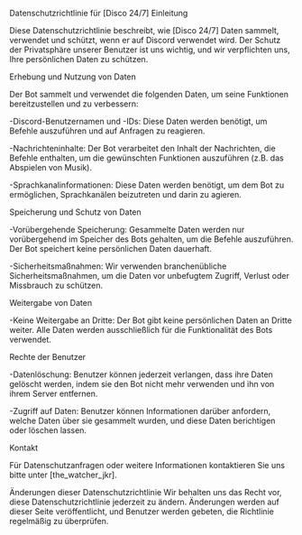 Datenschutzrichtlinie für [Disco 24/7]
Einleitung

Diese Datenschutzrichtlinie beschreibt, wie [Disco 24/7] Daten sammelt, verwendet und schützt, wenn er auf Discord verwendet wird. Der Schutz der Privatsphäre unserer Benutzer ist uns wichtig, und wir verpflichten uns, Ihre persönlichen Daten zu schützen.

Erhebung und Nutzung von Daten

Der Bot sammelt und verwendet die folgenden Daten, um seine Funktionen bereitzustellen und zu verbessern:

-Discord-Benutzernamen und -IDs: Diese Daten werden benötigt, um Befehle auszuführen und auf Anfragen zu reagieren.

-Nachrichteninhalte: Der Bot verarbeitet den Inhalt der Nachrichten, die Befehle enthalten, um die gewünschten Funktionen auszuführen (z.B. das Abspielen von Musik).

-Sprachkanalinformationen: Diese Daten werden benötigt, um dem Bot zu ermöglichen, Sprachkanälen beizutreten und darin zu agieren.

Speicherung und Schutz von Daten

-Vorübergehende Speicherung: Gesammelte Daten werden nur vorübergehend im Speicher des Bots gehalten, um die Befehle auszuführen. Der Bot speichert keine persönlichen Daten dauerhaft.

-Sicherheitsmaßnahmen: Wir verwenden branchenübliche Sicherheitsmaßnahmen, um die Daten vor unbefugtem Zugriff, Verlust oder Missbrauch zu schützen.

Weitergabe von Daten

-Keine Weitergabe an Dritte: Der Bot gibt keine persönlichen Daten an Dritte weiter. Alle Daten werden ausschließlich für die Funktionalität des Bots verwendet.

Rechte der Benutzer

-Datenlöschung: Benutzer können jederzeit verlangen, dass ihre Daten gelöscht werden, indem sie den Bot nicht mehr verwenden und ihn von ihrem Server entfernen.

-Zugriff auf Daten: Benutzer können Informationen darüber anfordern, welche Daten über sie gesammelt wurden, und diese Daten berichtigen oder löschen lassen.

Kontakt

Für Datenschutzanfragen oder weitere Informationen kontaktieren Sie uns bitte unter [the_watcher_jkr].

Änderungen dieser Datenschutzrichtlinie
Wir behalten uns das Recht vor, diese Datenschutzrichtlinie jederzeit zu ändern. Änderungen werden auf dieser Seite veröffentlicht, und Benutzer werden gebeten, die Richtlinie regelmäßig zu überprüfen.
